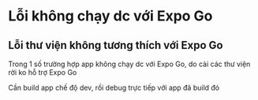 # Lỗi không chạy dc với Expo Go

## Lỗi thư viện không tương thích với Expo Go

Trong 1 số trường hợp app không chạy dc với Expo Go, do cài các thư viện rời ko hỗ trợ Expo Go

Cần build app chế độ dev, rồi debug trực tiếp với app đã build đó
